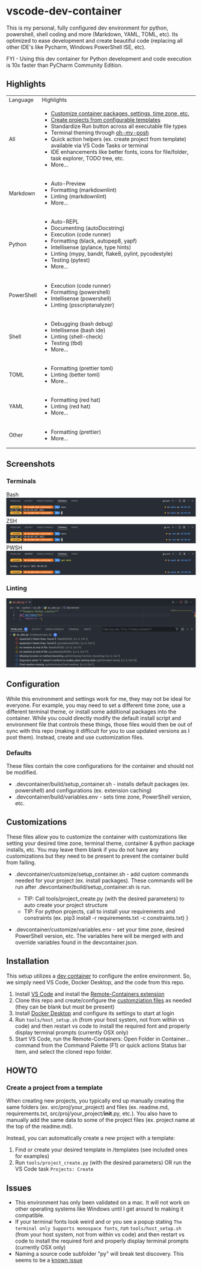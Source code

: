 
# vscode-dev-container

This is my personal, fully configured dev environment for python, powershell, shell coding and more (Markdown, YAML, TOML, etc). Its optimized to ease development and create beautiful code (replacing all other IDE's like Pycharm, Windows PowerShell ISE, etc).

FYI - Using this dev container for Python development and code execution is 10x faster than PyCharm Community Edition.

## Highlights
<!-- markdownlint-disable MD033 -->
<table><tr><td>Language</td><td>Highlights</td></tr>
<tr><td>All</td><td><ul><li><a href="#customizations">Customize container packages, settings, time zone, etc.<li><a href="#create-a-project-from-a-template">Create projects from configurable templates</a></li><li>Standardize Run button across all executable file types</li><li>Terminal theming through <a href="https://ohmyposh.dev" target="_blank">oh-my-posh</a></li><li>Quick action helpers (ex. create project from template) available via VS Code Tasks or terminal</li><li>IDE enhancements like better fonts, icons for file/folder, task explorer, TODO tree, etc.</li><li>More...</li></ul></td></tr>
<tr><td>Markdown</td><td><ul><li>Auto-Preview</li><li>Formatting (markdownlint)</li><li>Linting (markdownlint)</li><li>More...</li></ul></td></tr>
<tr><td>Python</td><td><ul><li>Auto-REPL</li><li>Documenting (autoDocstring)</li><li>Execution (code runner)</li><li>Formatting (black, autopep8, yapf)</li><li>Intellisense (pylance, type hints)</li><li>Linting (mypy, bandit, flake8, pylint, pycodestyle)</li><li>Testing (pytest)</li><li>More...</li></ul></td></tr>
<tr><td>PowerShell</td><td><ul><li>Execution (code runner)</li><li>Formatting (powershell)</li><li>Intellisense (powershell)</li><li>Linting (psscriptanalyzer)</td></tr>
<tr><td>Shell</td><td><ul><li>Debugging (bash debug)</li><li>Intellisense (bash ide)</li><li>Linting (shell-check)</li><li>Testing (tbd)</li><li>More...</li></ul></td></tr>
<tr><td>TOML</td><td><ul><li>Formatting (prettier toml)</li><li>Linting (better toml)</li><li>More...</li></ul></td></tr>
<tr><td>YAML</td><td><ul><li>Formatting (red hat)</li><li>Linting (red hat)</li><li>More...</li></ul></td></tr>
<tr><td>Other</td><td><ul><li>Formatting (prettier)</li><li>More...</li></ul></td></tr>
</table>

## Screenshots

### Terminals

Bash
![Bash Terminal](docs/img/terminal_bash.png)
ZSH
![ZSH Terminal](docs/img/terminal_zsh.png)
PWSH
![PWSH Terminal](docs/img/terminal_pwsh.png)

### Linting

![Linting](docs/img/linting.png)

## Configuration

While this environment and settings work for me, they may not be ideal for everyone. For example, you may need to set a different time zone, use a different terminal theme, or install some additional packages into the container. While you could directly modify the default install script and environment file that controls these things, those files would then be out of sync with this repo (making it difficult for you to use updated versions as I post them). Instead, create and use customization files.

### Defaults

These files contain the core configurations for the container and should not be modified.

* .devcontainer/build/setup_container.sh - installs default packages (ex. powershell) and configurations (ex. extension caching)
* .devcontainer/build/variables.env - sets time zone, PowerShell version, etc.

## Customizations

These files allow you to customize the container with customizations like setting your desired time zone, terminal theme, container & python package installs, etc. You may leave them blank if you do not have any customizations but they need to be present to prevent the container build from failing.

* .devcontainer/customize/setup_container.sh - add custom commands needed for your project (ex. install packages). These commands will be run after .devcontainer/build/setup_container.sh is run.
  * TIP: Call tools/project_create.py (with the desired parameters) to auto create your project structure
  * TIP: For python projects, call to install your requirements and constraints (ex. pip3 install -r requirements.txt -c constraints.txt)
}

* .devcontainer/customize/variables.env - set your time zone, desired PowerShell version, etc. The variables here will be merged with and override variables found in the devcontainer.json.

## Installation

This setup utilizes a [dev container](https://code.visualstudio.com/docs/remote/containers) to configure the entire environment. So, we simply need VS Code, Docker Desktop, and the code from this repo.

1. Install [VS Code](https://code.visualstudio.com/download) and install the [Remote-Containers extension](https://marketplace.visualstudio.com/items?itemName=ms-vscode-remote.remote-containers)
2. Clone this repo and create/configure the [customziation files](#customizations) as needed (they can be blank but must be present)
3. Install [Docker Desktop](https://docs.docker.com/get-docker/) and configure its settings to start at login
4. Run `tools/host_setup.sh` (from your host system, not from within vs code) and then restart vs code to install the required font and properly display terminal prompts (currently OSX only)
5. Start VS Code, run the Remote-Containers: Open Folder in Container... command from the Command Palette (F1) or quick actions Status bar item, and select the cloned repo folder.

## HOWTO

### Create a project from a template

When creating new projects, you typically end up manually creating the same folders (ex. src/proj/your_project)
and files (ex. readme.md, requirements.txt, src/proj/your_project/**init**.py, etc.). You also have to manually
add the same data to some of the project files (ex. project name at the top of the readme.md).

Instead, you can automatically create a new project with a template:

1. Find or create your desired template in /templates (see included ones for examples)
2. Run `tools/project_create.py` (with the desired parameters) OR run the VS Code task `Projects: Create`

## Issues

* This environment has only been validated on a mac. It will not work on other operating systems like Windows until I get around to making it compatible.
* If your terminal fonts look weird and or you see a popup stating `The terminal only Supports monospace fonts`, run `tools/host_setup.sh` (from your host system, not from within vs code) and then restart vs code to install the required font and properly display terminal prompts (currently OSX only)
* Naming a source code subfolder "py" will break test discovery. This seems to be a [known issue](https://github.com/microsoft/vscode-python/issues/17414.)
